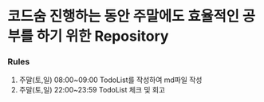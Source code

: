 # 코드숨 진행하는 동안 주말에도 효율적인 공부를 하기 위한 Repository
### Rules
1. 주말(토,일) 08:00~09:00 TodoList를 작성하여 md파일 작성
2. 주말(토,일) 22:00~23:59 TodoList 체크 및 회고
